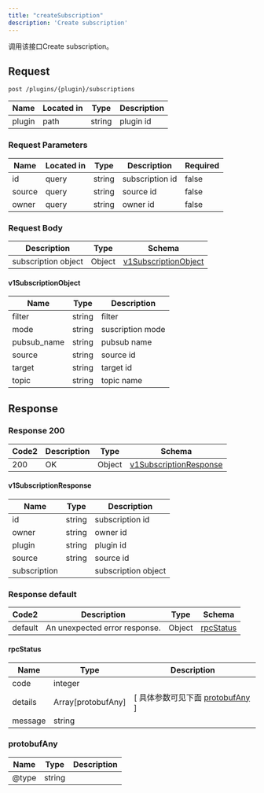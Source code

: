 ```yaml
---
title: "createSubscription"
description: 'Create subscription'
---
```



调用该接口Create subscription。



## Request

```
post /plugins/{plugin}/subscriptions
```

| Name | Located in | Type | Description | 
| ---- | ---------- | ----------- | ----------- | 
| plugin | path | string | plugin id |  

### Request Parameters

| Name | Located in | Type | Description |  Required |
| ---- | ---------- | ----------- | ----------- |  ---- |
| id | query | string | subscription id |  false |
| source | query | string | source id |  false |
| owner | query | string | owner id |  false |

### Request Body

| Description | Type | Schema |
| ----------- | ------ | ------ |
| subscription object | Object | [v1SubscriptionObject](#v1SubscriptionObject) |

#### v1SubscriptionObject

| Name | Type | Description | 
| ---- | ---- | ----------- |     
| filter | string | filter |      
| mode | string | suscription mode |      
| pubsub_name | string | pubsub name |      
| source | string | source id |      
| target | string | target id |      
| topic | string | topic name |   

## Response

### Response  200

| Code2 | Description | Type | Schema |
| ---- | ----------- | ------ | ------ |
| 200 | OK | Object | [v1SubscriptionResponse](#v1SubscriptionResponse) |

#### v1SubscriptionResponse

| Name | Type | Description | 
| ---- | ---- | ----------- |     
| id | string | subscription id |      
| owner | string | owner id |      
| plugin | string | plugin id |      
| source | string | source id |      
| subscription |  | subscription object |   

### Response  default

| Code2 | Description | Type | Schema |
| ---- | ----------- | ------ | ------ |
| default | An unexpected error response. | Object | [rpcStatus](#rpcStatus) |

#### rpcStatus

| Name | Type | Description | 
| ---- | ---- | ----------- |     
| code | integer |  |          
| details | Array[protobufAny] |  [ 具体参数可见下面 [protobufAny](#protobufAny) ] |       
| message | string |  |   

### protobufAny

| Name | Type | Description | 
| ---- | ---- | ----------- |     
| @type | string |  |   


  
     
 
 


          
     
   
     
 
 


 


